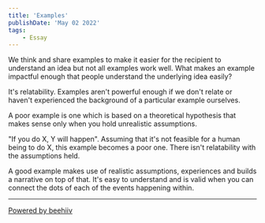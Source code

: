 ```yaml
---
title: 'Examples'
publishDate: 'May 02 2022'
tags:
    - Essay
---
```

We think and share examples to make it easier for the recipient to understand an idea but not all examples work well. What makes an example impactful enough that people understand the underlying idea easily?

It's relatability. Examples aren't powerful enough if we don't relate or haven't experienced the background of a particular example ourselves.

A poor example is one which is based on a theoretical hypothesis that makes sense only when you hold unrealistic assumptions.

"If you do X, Y will happen". Assuming that it's not feasible for a human being to do X, this example becomes a poor one. There isn't relatability with the assumptions held.

A good example makes use of realistic assumptions, experiences and builds a narrative on top of that. It's easy to understand and is valid when you can connect the dots of each of the events happening within.

  


---

[Powered by beehiiv](https://www.beehiiv.com/?utm_campaign=8d566a9b-436d-42b0-ae73-6ed8856d6e0a&utm_medium=post_rss&utm_source=superbold)